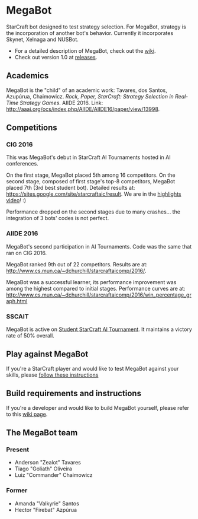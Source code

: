 # MegaBot
StarCraft bot designed to test strategy selection. For MegaBot, strategy is the incorporation of another bot's behavior. Currently it incorporates Skynet, Xelnaga and NUSBot.

- For a detailed description of MegaBot, check out the [wiki](https://github.com/andertavares/MegaBot/wiki).
- Check out version 1.0 at [releases](https://github.com/andertavares/MegaBot/releases/tag/v1.0-beta).

## Academics
MegaBot is the "child" of an academic work:
Tavares, dos Santos, Azupúrua, Chaimowicz. _Rock, Paper, StarCraft: Strategy Selection in Real-Time Strategy Games_. AIIDE 2016. Link: http://aaai.org/ocs/index.php/AIIDE/AIIDE16/paper/view/13998.

## Competitions
### CIG 2016
This was MegaBot's debut in StarCraft AI Tournaments hosted in AI conferences. 

On the first stage, MegaBot placed 5th among 16 competitors. On the second stage, composed of first stage's top-8 competitors, MegaBot placed 7th (3rd best student bot). Detailed results at: https://sites.google.com/site/starcraftaic/result. We are in the [highlights video](https://www.facebook.com/cjdahrl/videos/1155031857896481/)! :) 

Performance dropped on the second stages due to many crashes... the integration of 3 bots' codes is not perfect.

### AIIDE 2016
MegaBot's second participation in AI Tournaments. Code was the same that ran on CIG 2016. 

MegaBot ranked 9th out of 22 competitors. Results are at: http://www.cs.mun.ca/~dchurchill/starcraftaicomp/2016/.

MegaBot was a successful learner, its performance improvement was among the highest compared to initial stages. Performance curves are at: http://www.cs.mun.ca/~dchurchill/starcraftaicomp/2016/win_percentage_graph.html

### SSCAIT
MegaBot is active on [Student StarCraft AI Tournament](http://sscaitournament.com/index.php?action=scores). It maintains a victory rate of 50% overall.

## Play against MegaBot
If you're a StarCraft player and would like to test MegaBot against your skills, please [follow these instructions](https://github.com/andertavares/MegaBot/wiki/Play-against-MegaBot)

## Build requirements and instructions
If you're a developer and would like to build MegaBot yourself, please refer to this [wiki page](https://github.com/andertavares/MegaBot/wiki/Build-instructions).

## The MegaBot team
### Present
- Anderson "Zealot" Tavares
- Tiago "Goliath" Oliveira
- Luiz "Commander" Chaimowicz

### Former
- Amanda "Valkyrie" Santos
- Hector "Firebat" Azpúrua
